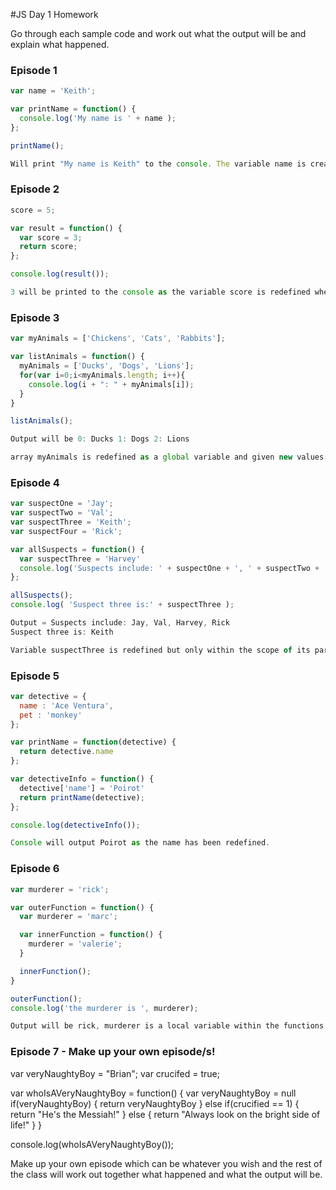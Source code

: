#JS Day 1 Homework

Go through each sample code and work out what the output will be and explain what happened.

### Episode 1
```js
var name = 'Keith';

var printName = function() {
  console.log('My name is ' + name );
};

printName();

Will print "My name is Keith" to the console. The variable name is created then used as part of a string within the function.

```

### Episode 2
```js
score = 5;

var result = function() {
  var score = 3;
  return score;
};

console.log(result());

3 will be printed to the console as the variable score is redefined when the function is called.

```

### Episode 3
```js
var myAnimals = ['Chickens', 'Cats', 'Rabbits'];

var listAnimals = function() {
  myAnimals = ['Ducks', 'Dogs', 'Lions'];
  for(var i=0;i<myAnimals.length; i++){
    console.log(i + ": " + myAnimals[i]);
  }
}

listAnimals();

Output will be 0: Ducks 1: Dogs 2: Lions

array myAnimals is redefined as a global variable and given new values within the listAnimals function.

```

### Episode 4

```js
var suspectOne = 'Jay';
var suspectTwo = 'Val';
var suspectThree = 'Keith';
var suspectFour = 'Rick';

var allSuspects = function() {
  var suspectThree = 'Harvey'
  console.log('Suspects include: ' + suspectOne + ', ' + suspectTwo + ', ' + suspectThree + ', ' + suspectFour)
};

allSuspects();
console.log( 'Suspect three is:' + suspectThree );

Output = Suspects include: Jay, Val, Harvey, Rick
Suspect three is: Keith

Variable suspectThree is redefined but only within the scope of its parent function.
```

### Episode 5

```js
var detective = {
  name : 'Ace Ventura',
  pet : 'monkey'
};

var printName = function(detective) {
  return detective.name
};

var detectiveInfo = function() {
  detective['name'] = 'Poirot'
  return printName(detective);
};

console.log(detectiveInfo());

Console will output Poirot as the name has been redefined.
```

### Episode 6
```js
var murderer = 'rick';

var outerFunction = function() {
  var murderer = 'marc';

  var innerFunction = function() {
    murderer = 'valerie';
  }

  innerFunction();
}

outerFunction();
console.log('the murderer is ', murderer);

Output will be rick, murderer is a local variable within the functions.
```

### Episode 7 - Make up your own episode/s!

var veryNaughtyBoy = "Brian";
var crucifed = true;

var whoIsAVeryNaughtyBoy = function() {
  var veryNaughtyBoy = null
  if(veryNaughtyBoy) {
    return veryNaughtyBoy
  } else if(crucified == 1) {
    return "He's the Messiah!"
  } else {
    return "Always look on the bright side of life!"
  }
}

console.log(whoIsAVeryNaughtyBoy());

Make up your own episode which can be whatever you wish and the rest of the class will work out together what happened and what the output will be.
